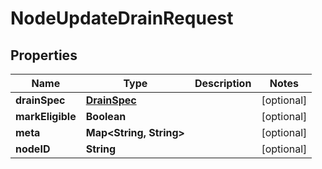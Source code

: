 

# NodeUpdateDrainRequest


## Properties

Name | Type | Description | Notes
------------ | ------------- | ------------- | -------------
**drainSpec** | [**DrainSpec**](DrainSpec.md) |  |  [optional]
**markEligible** | **Boolean** |  |  [optional]
**meta** | **Map&lt;String, String&gt;** |  |  [optional]
**nodeID** | **String** |  |  [optional]



